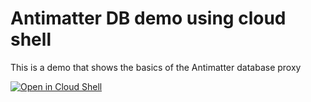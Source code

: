 # Antimatter DB demo using cloud shell

This is a demo that shows the basics of the Antimatter database proxy

[![Open in Cloud Shell](https://gstatic.com/cloudssh/images/open-btn.svg)](https://shell.cloud.google.com/cloudshell/editor?cloudshell_git_repo=https%3A%2F%2Fgithub.com%2Fantimatterhq%2Fcloudshell-demo&cloudshell_print=assets%2Fintro.txt&cloudshell_tutorial=tutorial.md&show=terminal)